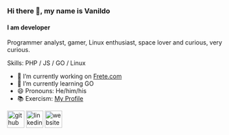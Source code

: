 ### Hi there 👋, my name is Vanildo
#### I am developer
Programmer analyst, gamer, Linux enthusiast, space lover and curious, very curious.

Skills: PHP / JS / GO / Linux

- 🔭 I’m currently working on [Frete.com](https://frete.com/) 
- 🌱 I’m currently learning GO 
- 😄 Pronouns: He/him/his 
- 📚 Exercism: [My Profile](https://exercism.org/profiles/vanildosouto)


[<img src='https://cdn.jsdelivr.net/npm/simple-icons@3.0.1/icons/github.svg' alt='github' height='40'>](https://github.com/vanildosouto)  [<img src='https://cdn.jsdelivr.net/npm/simple-icons@3.0.1/icons/linkedin.svg' alt='linkedin' height='40'>](https://www.linkedin.com/in/vanildosouto/)  [<img src='https://cdn.jsdelivr.net/npm/simple-icons@3.0.1/icons/icloud.svg' alt='website' height='40'>](https://blog.toneladas.com.br)  
